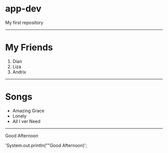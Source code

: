 # app-dev
My first repository


***
# My Friends

1. Dian
2. Liza
3. Andrix


***

# Songs

- Amazing Grace
- Lonely
- All I ver Need


***

Good Afternoon

'System.out.println(""Good Afternoon)';
